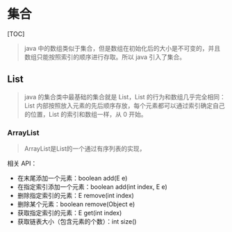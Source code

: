 # 集合

[TOC]

> java 中的数组类似于集合，但是数组在初始化后的大小是不可变的，并且数组只能按照索引的顺序进行存取。所以 java 引入了集合。

## List

> java 的集合类中最基础的集合就是 List，List 的行为和数组几乎完全相同：List 内部按照放入元素的先后顺序存放，每个元素都可以通过索引确定自己的位置，List 的索引和数组一样，从 0 开始。

### ArrayList

>ArrayList是List的一个通过有序列表的实现，

相关 API：

- 在末尾添加一个元素：boolean add(E e)
- 在指定索引添加一个元素：boolean add(int index, E e)
- 删除指定索引的元素：E remove(int index)
- 删除某个元素：boolean remove(Object e)
- 获取指定索引的元素：E get(int index)
- 获取链表大小（包含元素的个数）：int size()

